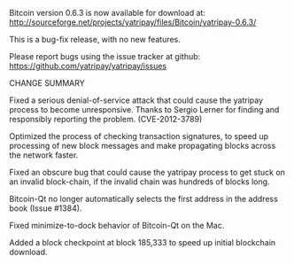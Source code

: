 Bitcoin version 0.6.3 is now available for download at:
  http://sourceforge.net/projects/yatripay/files/Bitcoin/yatripay-0.6.3/

This is a bug-fix release, with no new features.

Please report bugs using the issue tracker at github:
  https://github.com/yatripay/yatripay/issues

CHANGE SUMMARY

Fixed a serious denial-of-service attack that could cause the
yatripay process to become unresponsive. Thanks to Sergio Lerner
for finding and responsibly reporting the problem. (CVE-2012-3789)

Optimized the process of checking transaction signatures, to
speed up processing of new block messages and make propagating
blocks across the network faster.

Fixed an obscure bug that could cause the yatripay process to get
stuck on an invalid block-chain, if the invalid chain was
hundreds of blocks long.

Bitcoin-Qt no longer automatically selects the first address
in the address book (Issue #1384).

Fixed minimize-to-dock behavior of Bitcoin-Qt on the Mac.

Added a block checkpoint at block 185,333 to speed up initial
blockchain download.
